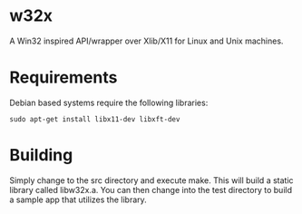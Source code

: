 # w32x
A Win32 inspired API/wrapper over Xlib/X11 for Linux and Unix machines.

# Requirements
Debian based systems require the following libraries:
```
sudo apt-get install libx11-dev libxft-dev
```

# Building
Simply change to the src directory and execute make.
This will build a static library called libw32x.a.
You can then change into the test directory to build a sample
app that utilizes the library.


